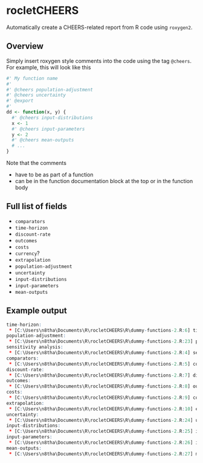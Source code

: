 # rocletCHEERS

Automatically create a CHEERS-related report from R code using `roxygen2`.

## Overview

Simply insert roxygen style comments into the code using the tag `@cheers`.
For example, this will look like this

```r
#' My function name
#'
#' @cheers population-adjustment
#' @cheers uncertainty
#' @export
#'
dd <- function(x, y) {
  #' @cheers input-distributions
  x <- 1
  #' @cheers input-parameters
  y <- 2
  #' @cheers mean-outputs
  # ...
}
```

Note that the comments

* have to be as part of a function
* can be in the function documentation block at the top or in the function body

## Full list of fields


* `comparators`
* `time-horizon`
* `discount-rate`
* `outcomes`
* `costs`
* `currency`?
* `extrapolation`
* `population-adjustment`
* `uncertainty`
* `input-distributions`
* `input-parameters`
* `mean-outputs`

## Example output

```r
time-horizon: 
 * [C:\Users\n8tha\Documents\R\rocletCHEERS\R\dummy-functions-2.R:6] time-horizon
population-adjustment: 
 * [C:\Users\n8tha\Documents\R\rocletCHEERS\R\dummy-functions-2.R:23] population-adjustment
sensitivity analysis: 
 * [C:\Users\n8tha\Documents\R\rocletCHEERS\R\dummy-functions-2.R:4] sensitivity analysis
comparators: 
 * [C:\Users\n8tha\Documents\R\rocletCHEERS\R\dummy-functions-2.R:5] comparators
discount-rate: 
 * [C:\Users\n8tha\Documents\R\rocletCHEERS\R\dummy-functions-2.R:7] discount-rate
outcomes: 
 * [C:\Users\n8tha\Documents\R\rocletCHEERS\R\dummy-functions-2.R:8] outcomes
costs: 
 * [C:\Users\n8tha\Documents\R\rocletCHEERS\R\dummy-functions-2.R:9] costs
extrapolation: 
 * [C:\Users\n8tha\Documents\R\rocletCHEERS\R\dummy-functions-2.R:10] extrapolation
uncertainty: 
 * [C:\Users\n8tha\Documents\R\rocletCHEERS\R\dummy-functions-2.R:24] uncertainty
input-distributions: 
 * [C:\Users\n8tha\Documents\R\rocletCHEERS\R\dummy-functions-2.R:25] input-distributions
input-parameters: 
 * [C:\Users\n8tha\Documents\R\rocletCHEERS\R\dummy-functions-2.R:26] input-parameters
mean-outputs: 
 * [C:\Users\n8tha\Documents\R\rocletCHEERS\R\dummy-functions-2.R:27] mean-outputs
 ```
 
